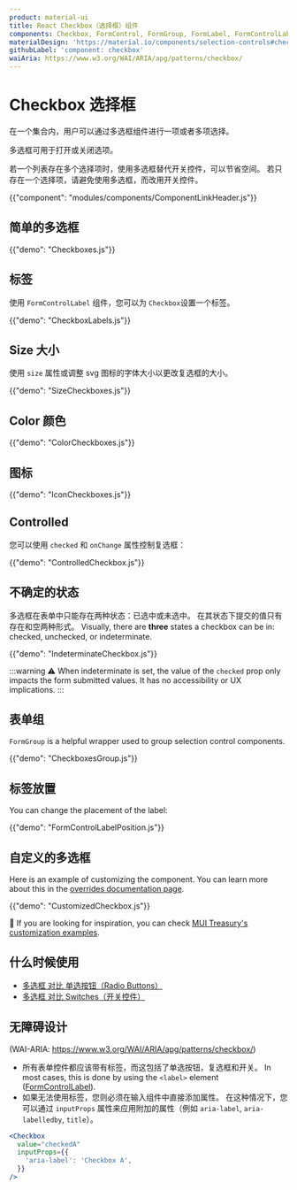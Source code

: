 ```yaml
---
product: material-ui
title: React Checkbox（选择框）组件
components: Checkbox, FormControl, FormGroup, FormLabel, FormControlLabel
materialDesign: 'https://material.io/components/selection-controls#checkboxes'
githubLabel: 'component: checkbox'
waiAria: https://www.w3.org/WAI/ARIA/apg/patterns/checkbox/
---
```


# Checkbox 选择框

<p class="description">在一个集合内，用户可以通过多选框组件进行一项或者多项选择。</p>

多选框可用于打开或关闭选项。

若一个列表存在多个选择项时，使用多选框替代开关控件，可以节省空间。 若只存在一个选择项，请避免使用多选框，而改用开关控件。

{{"component": "modules/components/ComponentLinkHeader.js"}}

## 简单的多选框

{{"demo": "Checkboxes.js"}}

## 标签

使用 `FormControlLabel` 组件，您可以为 `Checkbox`设置一个标签。

{{"demo": "CheckboxLabels.js"}}

## Size 大小

使用 `size` 属性或调整 svg 图标的字体大小以更改复选框的大小。

{{"demo": "SizeCheckboxes.js"}}

## Color 颜色

{{"demo": "ColorCheckboxes.js"}}

## 图标

{{"demo": "IconCheckboxes.js"}}

## Controlled

您可以使用 `checked` 和 `onChange` 属性控制复选框：

{{"demo": "ControlledCheckbox.js"}}

## 不确定的状态

多选框在表单中只能存在两种状态：已选中或未选中。 在其状态下提交的值只有存在和空两种形式。 Visually, there are **three** states a checkbox can be in: checked, unchecked, or indeterminate.

{{"demo": "IndeterminateCheckbox.js"}}

:::warning ⚠️ When indeterminate is set, the value of the `checked` prop only impacts the form submitted values. It has no accessibility or UX implications. :::

## 表单组

`FormGroup` is a helpful wrapper used to group selection control components.

{{"demo": "CheckboxesGroup.js"}}

## 标签放置

You can change the placement of the label:

{{"demo": "FormControlLabelPosition.js"}}

## 自定义的多选框

Here is an example of customizing the component. You can learn more about this in the [overrides documentation page](/material-ui/customization/how-to-customize/).

{{"demo": "CustomizedCheckbox.js"}}

🎨 If you are looking for inspiration, you can check [MUI Treasury's customization examples](https://mui-treasury.com/styles/checkbox/).

## 什么时候使用

- [多选框 对比 单选按钮（Radio Buttons）](https://www.nngroup.com/articles/checkboxes-vs-radio-buttons/)
- [多选框 对比 Switches（开关控件）](https://uxplanet.org/checkbox-vs-toggle-switch-7fc6e83f10b8)

## 无障碍设计

(WAI-ARIA: https://www.w3.org/WAI/ARIA/apg/patterns/checkbox/)

- 所有表单控件都应该带有标签，而这包括了单选按钮，复选框和开关。 In most cases, this is done by using the `<label>` element ([FormControlLabel](/material-ui/api/form-control-label/)).
- 如果无法使用标签，您则必须在输入组件中直接添加属性。 在这种情况下，您可以通过 `inputProps` 属性来应用附加的属性（例如 `aria-label`, `aria-labelledby`, `title`）。

```jsx
<Checkbox
  value="checkedA"
  inputProps={{
    'aria-label': 'Checkbox A',
  }}
/>
```

